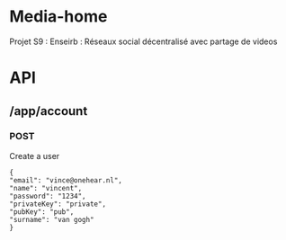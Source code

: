 Media-home
==========

Projet S9 : Enseirb : Réseaux social décentralisé avec partage de videos


# API #

## /app/account ##

### POST ###

Create a user

    {
    "email": "vince@onehear.nl",
    "name": "vincent",
    "password": "1234",
    "privateKey": "private",
    "pubKey": "pub",
    "surname": "van gogh"
    }




